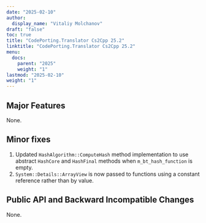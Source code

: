 ```yaml
---
date: "2025-02-10"
author:
  display_name: "Vitaliy Molchanov"
draft: "false"
toc: true
title: "CodePorting.Translator Cs2Cpp 25.2"
linktitle: "CodePorting.Translator Cs2Cpp 25.2"
menu:
  docs:
    parent: "2025"
    weight: "1"
lastmod: "2025-02-10"
weight: "1"
---
```


## Major Features ##

None.

## Minor fixes ##

1. Updated `HashAlgorithm::ComputeHash` method implementation to use abstract `HashCore` and `HashFinal` methods when `m_bt_hash_function` is empty.
1. `System::Details::ArrayView` is now passed to functions using a constant reference rather than by value.

## Public API and Backward Incompatible Changes ##

None.
